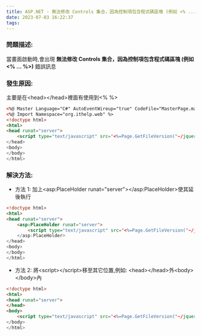 ```yaml
---
title: ASP.NET - 無法修改 Controls 集合，因為控制項包含程式碼區塊 (例如 <% ... %>)。
date: 2023-07-03 16:22:37
tags:
---
```


### 問題描述:

當畫面啟動時,會出現 **無法修改 Controls 集合，因為控制項包含程式碼區塊 (例如 <% ... %>)** 錯誤訊息

### 發生原因:

主要是在&lt;head&gt;&lt;/head&gt;裡面有使用到<% %>

``` html
<%@ Master Language="C#" AutoEventWireup="true" CodeFile="MasterPage.master.cs" Inherits="MasterPage" %>
<%@ Import Namespace="org.ithelp.web" %>
<!doctype html>
<html>
<head runat="server">
    <script type="text/javascript" src="<%=Page.GetFileVersion("~/jquery-1.7.1.min.js")%>"></script>
</head>
<body>
</body>
</html>
```

### 解決方法:

- 方法 1: 加上&lt;asp:PlaceHolder runat="server"&gt;&lt;/asp:PlaceHolder&gt;使其延後執行

``` html
<!doctype html>
<html>
<head runat="server">
    <asp:PlaceHolder runat="server">
        <script type="text/javascript" src="<%=Page.GetFileVersion("~/jquery-1.7.1.min.js")%>"></script>
    </asp:PlaceHolder>
</head>
<body>
</body>
</html>
```

- 方法 2: 將&lt;script&gt;&lt;/script&gt;移至其它位置,例如: &lt;head&gt;&lt;/head&gt;外&lt;body&gt;&lt;/body&gt;內

``` html
<!doctype html>
<html>
<head runat="server">
</head>
<body>
    <script type="text/javascript" src="<%=Page.GetFileVersion("~/jquery-1.7.1.min.js")%>"></script>
</body>
</html>
```
